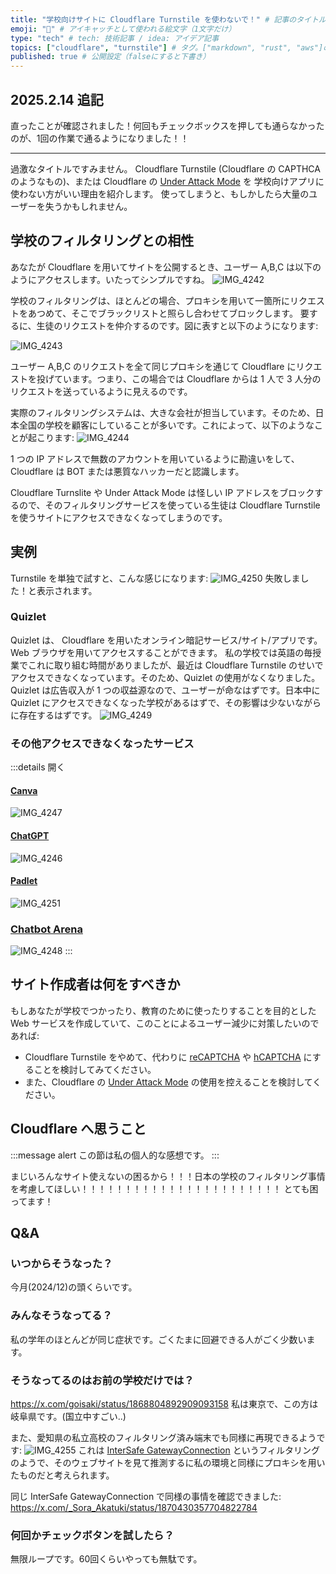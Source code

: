 ```yaml
---
title: "学校向けサイトに Cloudflare Turnstile を使わないで！" # 記事のタイトル
emoji: "🙇" # アイキャッチとして使われる絵文字（1文字だけ）
type: "tech" # tech: 技術記事 / idea: アイデア記事
topics: ["cloudflare", "turnstile"] # タグ。["markdown", "rust", "aws"]のように指定する
published: true # 公開設定（falseにすると下書き）
---
```


## 2025.2.14 追記

直ったことが確認されました！何回もチェックボックスを押しても通らなかったのが、1回の作業で通るようになりました！！

---

過激なタイトルですみません。
Cloudflare Turnstile (Cloudflare の CAPTHCA のようなもの)、または Cloudflare の [Under Attack Mode](https://developers.cloudflare.com/fundamentals/reference/under-attack-mode/) を 学校向けアプリに使わない方がいい理由を紹介します。
使ってしまうと、もしかしたら大量のユーザーを失うかもしれません。

## 学校のフィルタリングとの相性

あなたが Cloudflare を用いてサイトを公開するとき、ユーザー A,B,C は以下のようにアクセスします。いたってシンプルですね。
![IMG_4242](https://github.com/user-attachments/assets/c5bc213c-c26b-400e-9295-b3c352fd0578)

学校のフィルタリングは、ほとんどの場合、プロキシを用いて一箇所にリクエストをあつめて、そこでブラックリストと照らし合わせてブロックします。
要するに、生徒のリクエストを仲介するのです。図に表すと以下のようになります:

![IMG_4243](https://github.com/user-attachments/assets/8c181623-156a-4947-a2c1-872ab7442b2f)

ユーザー A,B,C のリクエストを全て同じプロキシを通じて Cloudflare にリクエストを投げています。つまり、この場合では Cloudflare からは 1 人で 3 人分のリクエストを送っているように見えるのです。

実際のフィルタリングシステムは、大きな会社が担当しています。そのため、日本全国の学校を顧客にしていることが多いです。これによって、以下のようなことが起こります:
![IMG_4244](https://github.com/user-attachments/assets/17a6ddb3-4003-4809-a317-a93fc4bbbfb1)

1 つの IP アドレスで無数のアカウントを用いているように勘違いをして、Cloudflare は BOT または悪質なハッカーだと認識します。

Cloudflare Turnslite や Under Attack Mode は怪しい IP アドレスをブロックするので、そのフィルタリングサービスを使っている生徒は Cloudflare Turnstile を使うサイトにアクセスできなくなってしまうのです。

## 実例

Turnstile を単独で試すと、こんな感じになります:
![IMG_4250](https://github.com/user-attachments/assets/7ab1083d-bb6a-46a4-892d-545e0e8ea75a)
失敗しました！と表示されます。

### Quizlet

Quizlet は、 Cloudflare を用いたオンライン暗記サービス/サイト/アプリです。 Web ブラウザを用いてアクセスすることができます。
私の学校では英語の毎授業でこれに取り組む時間がありましたが、最近は Cloudflare Turnstile のせいでアクセスできなくなっています。そのため、Quizlet の使用がなくなりました。
Quizlet は広告収入が 1 つの収益源なので、ユーザーが命なはずです。日本中に Quizlet にアクセスできなくなった学校があるはずで、その影響は少ないながらに存在するはずです。
![IMG_4249](https://github.com/user-attachments/assets/1596159c-c1df-4bdd-9019-a57c8d1c127b)

### その他アクセスできなくなったサービス

:::details 開く
#### [Canva](https://www.canva.com)
![IMG_4247](https://github.com/user-attachments/assets/fbe7b6fe-ead0-4440-9d9d-dc3cd5c9a14b)

#### [ChatGPT](https://chatgpt.com)
![IMG_4246](https://github.com/user-attachments/assets/81fe06d2-ca35-4a10-a83e-fd6cb201593d)

#### [Padlet](https://ja.padlet.com)
![IMG_4251](https://github.com/user-attachments/assets/75e855d2-ddd3-40f7-9fb8-87ed02526081)

### [Chatbot Arena](https://lmarena.ai)
![IMG_4248](https://github.com/user-attachments/assets/5482dcce-2f6c-4d8c-9d23-574a28ba6f18)
:::

## サイト作成者は何をすべきか

もしあなたが学校でつかったり、教育のために使ったりすることを目的とした Web サービスを作成していて、このことによるユーザー減少に対策したいのであれば:
- Cloudflare Turnstile をやめて、代わりに [reCAPTCHA](https://www.google.com/recaptcha/about/) や [hCAPTCHA](https://www.hcaptcha.com) にすることを検討してみてください。
- また、Cloudflare の [Under Attack Mode](https://developers.cloudflare.com/fundamentals/reference/under-attack-mode/) の使用を控えることを検討してください。

## Cloudflare へ思うこと

:::message alert
この節は私の個人的な感想です。
:::

まじいろんなサイト使えないの困るから！！！日本の学校のフィルタリング事情を考慮してほしい！！！！！！！！！！！！！！！！！！！！！！！
とても困ってます！

## Q&A

### いつからそうなった？

今月(2024/12)の頭くらいです。

### みんなそうなってる？

私の学年のほとんどが同じ症状です。ごくたまに回避できる人がごく少数います。

### そうなってるのはお前の学校だけでは？

https://x.com/goisaki/status/1868804892909093158
私は東京で、この方は岐阜県です。(国立中すごい..)

また、愛知県の私立高校のフィルタリング済み端末でも同様に再現できるようです:
![IMG_4255](https://github.com/user-attachments/assets/9171e38b-c8eb-4448-bb4b-354f3d3efb39)
これは [InterSafe GatewayConnection](https://www.alsi.co.jp/security/isgc/) というフィルタリングのようで、そのウェブサイトを見て推測するに私の環境と同様にプロキシを用いたものだと考えられます。


同じ InterSafe GatewayConnection で同様の事情を確認できました:
https://x.com/_Sora_Akatuki/status/1870430357704822784

### 何回かチェックボタンを試したら？

無限ループです。60回くらいやっても無駄です。

